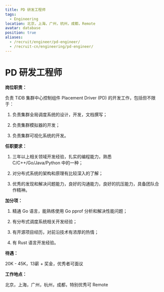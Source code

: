```yaml
---
title: PD 研发工程师
tags:
  - Engineering
location: 北京，上海，广州，杭州，成都，Remote
avatar: database
position: true
aliases:
  - /recruit/engineer/pd-engineer/
  - /recruit-cn/engineering/pd-engineer/
---
```


# PD 研发工程师

**岗位职责：**

负责 TiDB 集群中心控制组件 Placement Driver (PD) 的开发工作，包括但不限于：

1. 负责集群全局调度系统的设计，开发，文档撰写；

2. 负责集群模拟器的开发；

3. 负责集群可视化系统的开发。

**任职要求：**

1. 三年以上相关领域开发经验，扎实的编程能力，熟悉 C/C++/Go/Java/Python 中的一种；

2. 对分布式系统的架构和原理有比较深入的了解；

3. 优秀的发现和解决问题能力，良好的沟通能力，良好的抗压能力，具备团队合作精神。

**加分项：**

1. 精通 Go 语言，能熟练使用 Go pprof 分析和解决性能问题；

2. 有分布式调度系统相关开发经验；

3. 有开源项目经历，对前沿技术有浓厚的热情；

4. 有 Rust 语言开发经验。

**待遇：**

20K - 45K，13薪 + 奖金，优秀者可面议

**工作地点：**

北京，上海，广州，杭州，成都，特别优秀可 Remote
